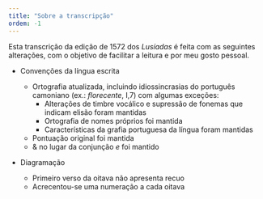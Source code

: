 ```yaml
---
title: "Sobre a transcripção"
ordem: -1
---
```


Esta transcrição da edição de 1572 dos *Lusíadas* é feita com as seguintes alterações, com o objetivo de facilitar a leitura e por meu gosto pessoal.

+ Convenções da língua escrita
	- Ortografia atualizada, incluindo idiossincrasias do português camoniano (ex.: *florecente*, I,7) com algumas exceções:
		- Alterações de timbre vocálico e supressão de fonemas que indicam elisão foram mantidas
		- Ortografia de nomes próprios foi mantida
		- Características da grafia portuguesa da língua foram mantidas
	- Pontuação original foi mantida
	- & no lugar da conjunção *e* foi mantido

+ Diagramação
	- Primeiro verso da oitava não apresenta recuo
	- Acrecentou-se uma numeração a cada oitava
